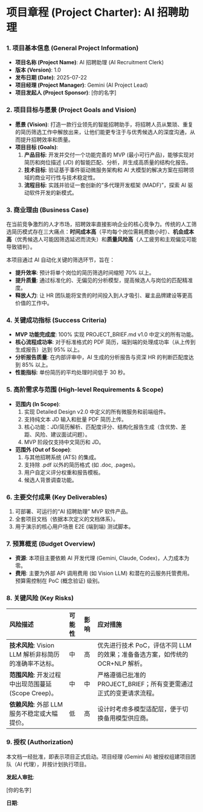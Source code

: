 # **项目章程 (Project Charter): AI 招聘助理**

### **1\. 项目基本信息 (General Project Information)**

* **项目名称 (Project Name)**: AI 招聘助理 (AI Recruitment Clerk)  
* **版本 (Version)**: 1.0  
* **发布日期 (Date)**: 2025-07-22  
* **项目经理 (Project Manager)**: Gemini (AI Project Lead)  
* **项目发起人 (Project Sponsor)**: \[你的名字\]

### **2\. 项目目标与愿景 (Project Goals and Vision)**

* **愿景 (Vision)**: 打造一款行业领先的智能招聘助手，将招聘人员从繁琐、重复的简历筛选工作中解放出来，让他们能更专注于与优秀候选人的深度沟通，从而提升招聘效率和质量。  
* **项目目标 (Goals)**:  
  1. **产品目标**: 开发并交付一个功能完善的 MVP (最小可行产品)，能够实现对简历和岗位描述 (JD) 的智能匹配、分析，并生成高质量的结构化报告。  
  2. **技术目标**: 验证基于事件驱动微服务架构和 AI 大模型的解决方案在招聘领域的商业可行性与技术稳定性。  
  3. **流程目标**: 实践并验证一套创新的“多代理开发框架 (MADF)”，探索 AI 驱动软件开发的新模式。

### **3\. 商业理由 (Business Case)**

在当前竞争激烈的人才市场，招聘效率直接影响企业的核心竞争力。传统的人工筛选简历模式存在三大痛点：**时间成本高**（平均每个岗位需耗费数小时）、**机会成本高**（优秀候选人可能因筛选延迟而流失）和**质量风险高**（人工疲劳和主观偏见可能导致错判）。

本项目通过 AI 自动化关键的筛选环节，旨在：

* **提升效率**: 预计将单个岗位的简历筛选时间缩短 70% 以上。  
* **提升质量**: 通过标准化的、无偏见的分析模型，提高候选人与岗位的匹配精准度。  
* **释放人力**: 让 HR 团队能将宝贵的时间投入到人才吸引、雇主品牌建设等更高价值的工作中。

### **4\. 关键成功指标 (Success Criteria)**

* **MVP 功能完成度**: 100% 实现 PROJECT\_BRIEF.md v1.0 中定义的所有功能。  
* **核心流程成功率**: 对于标准格式的 PDF 简历，端到端的处理成功率（从上传到生成报告）达到 95% 以上。  
* **分析报告质量**: 在内部评审中，AI 生成的分析报告与资深 HR 的判断匹配度达到 85% 以上。  
* **性能指标**: 单份简历的平均处理时间低于 30 秒。

### **5\. 高阶需求与范围 (High-level Requirements & Scope)**

* **范围内 (In Scope)**:  
  1. 实现 Detailed Design v2.0 中定义的所有微服务和前端组件。  
  2. 支持纯文本 JD 输入和批量 PDF 简历上传。  
  3. 核心功能：JD/简历解析、匹配度评分、结构化报告生成（含优势、差距、风险、建议面试问题）。  
  4. MVP 阶段仅支持中文简历和 JD。  
* **范围外 (Out of Scope)**:  
  1. 与其他招聘系统 (ATS) 的集成。  
  2. 支持除 .pdf 以外的简历格式 (如 .doc, .pages)。  
  3. 用户自定义评分权重和报告模板。  
  4. 候选人背景调查功能。

### **6\. 主要交付成果 (Key Deliverables)**

1. 可部署、可运行的“AI 招聘助理” MVP 软件产品。  
2. 全套项目文档（依据本次定义的文档体系）。  
3. 用于演示的核心用户场景 E2E (端到端) 测试脚本。

### **7\. 预算概览 (Budget Overview)**

* **资源**: 本项目主要依赖 AI 开发代理 (Gemini, Claude, Codex)，人力成本为零。  
* **费用**: 主要为外部 API 调用费用 (如 Vision LLM) 和潜在的云服务托管费用。预算需控制在 PoC (概念验证) 级别。

### **8\. 关键风险 (Key Risks)**

| 风险描述 | 可能性 | 影响 | 应对措施 |
| :---- | :---- | :---- | :---- |
| **技术风险**: Vision LLM 解析非标简历的准确率不达标。 | 中 | 高 | 优先进行技术 PoC，评估不同 LLM 的效果；准备备选方案，如传统的 OCR+NLP 解析。 |
| **范围风险**: 开发过程中出现范围蔓延 (Scope Creep)。 | 中 | 中 | 严格遵循已批准的 PROJECT\_BRIEF；所有变更需通过正式的变更请求流程。 |
| **依赖风险**: 外部 LLM 服务不稳定或大幅提价。 | 低 | 高 | 设计时考虑多模型适配层，便于切换备用模型供应商。 |

### **9\. 授权 (Authorization)**

本文档一经批准，即表示项目正式启动。项目经理 (Gemini AI) 被授权组建项目团队（AI 代理），并按计划执行项目。

**发起人审批**:

\[你的名字\]

**日期**: